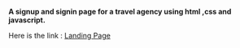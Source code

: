 
**A signup and signin page for a travel agency using html ,css and javascript.**
 
Here is the link  : [Landing Page](https://umaidali236.github.io/signup-signin/src)

